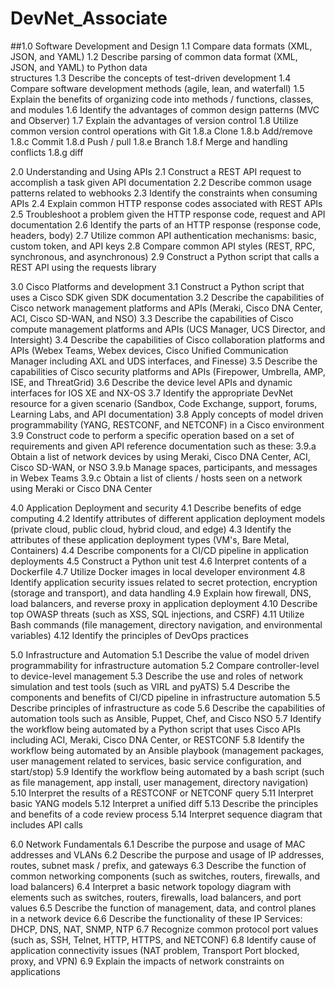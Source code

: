 # DevNet_Associate

##1.0 Software Development and Design
  1.1 Compare data formats (XML, JSON, and YAML)
  1.2 Describe parsing of common data format (XML, JSON, and YAML) to Python data  
  structures
  1.3 Describe the concepts of test-driven development
  1.4 Compare software development methods (agile, lean, and waterfall)
  1.5 Explain the benefits of organizing code into methods / functions, classes, and modules
  1.6 Identify the advantages of common design patterns (MVC and Observer)
  1.7 Explain the advantages of version control
  1.8 Utilize common version control operations with Git
    1.8.a Clone
    1.8.b Add/remove
    1.8.c Commit
    1.8.d Push / pull
    1.8.e Branch
    1.8.f Merge and handling conflicts
    1.8.g diff

2.0 Understanding and Using APIs
  2.1 Construct a REST API request to accomplish a task given API documentation
  2.2 Describe common usage patterns related to webhooks
  2.3 Identify the constraints when consuming APIs
  2.4 Explain common HTTP response codes associated with REST APIs
  2.5 Troubleshoot a problem given the HTTP response code, request and API documentation
  2.6 Identify the parts of an HTTP response (response code, headers, body)
  2.7 Utilize common API authentication mechanisms: basic, custom token, and API keys
  2.8 Compare common API styles (REST, RPC, synchronous, and asynchronous)
  2.9 Construct a Python script that calls a REST API using the requests library

3.0 Cisco Platforms and development
  3.1 Construct a Python script that uses a Cisco SDK given SDK documentation
  3.2 Describe the capabilities of Cisco network management platforms and APIs (Meraki,
  Cisco DNA Center, ACI, Cisco SD-WAN, and NSO)
  3.3 Describe the capabilities of Cisco compute management platforms and APIs (UCS
  Manager, UCS Director, and Intersight)
  3.4 Describe the capabilities of Cisco collaboration platforms and APIs (Webex Teams,
  Webex devices, Cisco Unified Communication Manager including AXL and UDS
  interfaces, and Finesse)
  3.5 Describe the capabilities of Cisco security platforms and APIs (Firepower, Umbrella,
  AMP, ISE, and ThreatGrid)
  3.6 Describe the device level APIs and dynamic interfaces for IOS XE and NX-OS
  3.7 Identify the appropriate DevNet resource for a given scenario (Sandbox, Code Exchange,
  support, forums, Learning Labs, and API documentation)
  3.8 Apply concepts of model driven programmability (YANG, RESTCONF, and NETCONF) in a
  Cisco environment
  3.9 Construct code to perform a specific operation based on a set of requirements and given
  API reference documentation such as these:
    3.9.a Obtain a list of network devices by using Meraki, Cisco DNA Center, ACI, Cisco
SD-WAN, or NSO
    3.9.b Manage spaces, participants, and messages in Webex Teams
    3.9.c Obtain a list of clients / hosts seen on a network using Meraki or Cisco DNA
Center

4.0 Application Deployment and security
  4.1 Describe benefits of edge computing
  4.2 Identify attributes of different application deployment models (private cloud, public
  cloud, hybrid cloud, and edge)
  4.3 Identify the attributes of these application deployment types (VM's, Bare Metal, Containers)
  4.4 Describe components for a CI/CD pipeline in application deployments
  4.5 Construct a Python unit test
  4.6 Interpret contents of a Dockerfile
  4.7 Utilize Docker images in local developer environment
  4.8 Identify application security issues related to secret protection, encryption (storage and transport), and data handling
  4.9 Explain how firewall, DNS, load balancers, and reverse proxy in application deployment 4.10 Describe top OWASP threats (such as XSS, SQL injections, and CSRF)
  4.11 Utilize Bash commands (file management, directory navigation, and environmental
  variables)
  4.12 Identify the principles of DevOps practices

5.0 Infrastructure and Automation
  5.1 Describe the value of model driven programmability for infrastructure automation
  5.2 Compare controller-level to device-level management
  5.3 Describe the use and roles of network simulation and test tools (such as VIRL and pyATS)
  5.4 Describe the components and benefits of CI/CD pipeline in infrastructure automation
  5.5 Describe principles of infrastructure as code
  5.6 Describe the capabilities of automation tools such as Ansible, Puppet, Chef, and Cisco
  NSO
  5.7 Identify the workflow being automated by a Python script that uses Cisco APIs including
  ACI, Meraki, Cisco DNA Center, or RESTCONF
  5.8 Identify the workflow being automated by an Ansible playbook (management packages,
  user management related to services, basic service configuration, and start/stop)
  5.9 Identify the workflow being automated by a bash script (such as file management, app
  install, user management, directory navigation)
  5.10 Interpret the results of a RESTCONF or NETCONF query
  5.11 Interpret basic YANG models
  5.12 Interpret a unified diff
  5.13 Describe the principles and benefits of a code review process 5.14 Interpret sequence diagram that includes API calls

6.0 Network Fundamentals
  6.1 Describe the purpose and usage of MAC addresses and VLANs
  6.2 Describe the purpose and usage of IP addresses, routes, subnet mask / prefix, and
  gateways
  6.3 Describe the function of common networking components (such as switches, routers,
  firewalls, and load balancers)
  6.4 Interpret a basic network topology diagram with elements such as switches, routers,
  firewalls, load balancers, and port values
  6.5 Describe the function of management, data, and control planes in a network device 6.6 Describe the functionality of these IP Services: DHCP, DNS, NAT, SNMP, NTP
  6.7 Recognize common protocol port values (such as, SSH, Telnet, HTTP, HTTPS, and
  NETCONF)
  6.8 Identify cause of application connectivity issues (NAT problem, Transport Port blocked,
  proxy, and VPN)
  6.9 Explain the impacts of network constraints on applications
